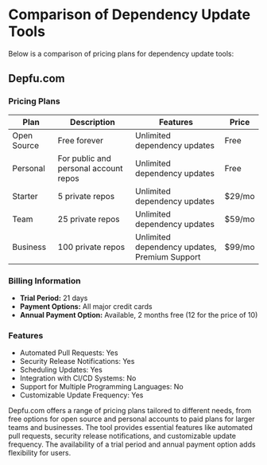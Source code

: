 # Comparison of Dependency Update Tools

Below is a comparison of pricing plans for dependency update tools:

## Depfu.com

### Pricing Plans

| Plan      | Description                           | Features                                     | Price     |
|-----------|---------------------------------------|----------------------------------------------|-----------|
| Open Source | Free forever                         | Unlimited dependency updates                 | Free      |
| Personal  | For public and personal account repos | Unlimited dependency updates                 | Free      |
| Starter   | 5 private repos                       | Unlimited dependency updates                 | $29/mo    |
| Team      | 25 private repos                      | Unlimited dependency updates                 | $59/mo    |
| Business  | 100 private repos                     | Unlimited dependency updates, Premium Support| $99/mo    |

### Billing Information

- **Trial Period:** 21 days
- **Payment Options:** All major credit cards
- **Annual Payment Option:** Available, 2 months free (12 for the price of 10)

### Features

- Automated Pull Requests: Yes
- Security Release Notifications: Yes
- Scheduling Updates: Yes
- Integration with CI/CD Systems: No
- Support for Multiple Programming Languages: No
- Customizable Update Frequency: Yes

Depfu.com offers a range of pricing plans tailored to different needs, from free options for open source and personal accounts to paid plans for larger teams and businesses. The tool provides essential features like automated pull requests, security release notifications, and customizable update frequency. The availability of a trial period and annual payment option adds flexibility for users.